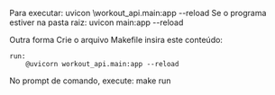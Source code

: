 Para executar: uvicon \workout_api.main:app --reload
Se o programa estiver na pasta raiz: uvicon main:app --reload

Outra forma
Crie o arquivo Makefile
insira este conteúdo:

    run:
	    @uvicorn workout_api.main:app --reload

No prompt de comando, execute: make run